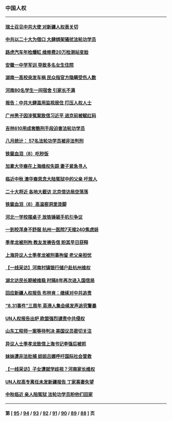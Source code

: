 ### 中国人权
---
#### [瑞士召见中共大使 对新疆人权表关切](../../pages/ncid278/n13820200.md) 
#### [中共以二十大为借口 大肆绑架骚扰法轮功学员](../../pages/ncid278/n13819570.md) 
#### [路虎汽车年检爆缸 维修费20万检测站变脸](../../pages/ncid278/n13819981.md) 
#### [安徽一中学军训 导致多名女生住院](../../pages/ncid278/n13819752.md) 
#### [湖南一高校突发车祸 民众指官方隐瞒受伤人数](../../pages/ncid278/n13819708.md) 
#### [河南80名学生一间宿舍 引家长不满](../../pages/ncid278/n13819206.md) 
#### [报告：中共大肆滥用监视居住 打压人权人士](../../pages/ncid278/n13818714.md) 
#### [广州男子因涉冤案致信习近平 进京前被赋红码](../../pages/ncid278/n13818724.md) 
#### [吉林610用成套酷刑手段迫害法轮功学员](../../pages/ncid278/n13814775.md) 
#### [八月统计： 57名法轮功学员被非法判刑](../../pages/ncid278/n13817356.md) 
#### [铁窗血泪（8）吃秒饭](../../pages/ncid278/n13813761.md) 
#### [加拿大华裔在上海维权失踪 妻子紧急寻人](../../pages/ncid278/n13817708.md) 
#### [临近中秋 澳华裔思念大陆冤狱中的父亲 吁放人](../../pages/ncid278/n13816551.md) 
#### [二十大将近 各地大截访 北京信访局空荡荡](../../pages/ncid278/n13816761.md) 
#### [铁窗血泪（8）高温窑洞里烫脚](../../pages/ncid278/n13816073.md) 
#### [河北一学校摆桌子 放铁锤砸手机引争议](../../pages/ncid278/n13816760.md) 
#### [一到校浑身不舒服 杭州一医院7天接240焦虑娃](../../pages/ncid278/n13816743.md) 
#### [季孝龙被刑拘 教友发祷告信 盼其早日获释](../../pages/ncid278/n13816586.md) 
#### [上海异议人士季孝龙被刑事拘留 老父亲担忧](../../pages/ncid278/n13816449.md) 
#### [【一线采访】河南村镇银行储户赴杭州维权](../../pages/ncid278/n13816151.md) 
#### [湖北访民长期被维稳 时隔8年再次进入国信局](../../pages/ncid278/n13816084.md) 
#### [回应新疆人权报告 布林肯：继续对中共追责](../../pages/ncid278/n13815660.md) 
#### [“8.31事件”三周年 英港人集会续发声追究警暴](../../pages/ncid278/n13815643.md) 
#### [UN人权报告出炉 欧盟强烈谴责中共侵权](../../pages/ncid278/n13815391.md) 
#### [山东工程师一案等待判决 美国议员密切关注](../../pages/ncid278/n13815065.md) 
#### [异议人士季孝龙致信上海书记李强后被抓](../../pages/ncid278/n13815171.md) 
#### [妹妹遭非法批捕 姐姐吕娜呼吁国际社会营救](../../pages/ncid278/n13814832.md) 
#### [【一线采访】子女遭就学歧视？河南家长维权](../../pages/ncid278/n13814638.md) 
#### [UN人权高专离任未发新疆报告 丁家喜妻失望](../../pages/ncid278/n13814673.md) 
#### [中秋临近 亲人陷冤狱 法轮功学员盼他们回家](../../pages/ncid278/n13814674.md) 

---
#### 第 [ [95](./95.md) / [94](./94.md) / [93](./93.md) / [92](./92.md) / [91](./91.md) / [90](./90.md) / [89](./89.md) / [88](./88.md) ] 页
